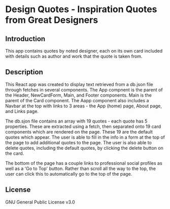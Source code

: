 # Design Quotes - Inspiration Quotes from Great Designers

## Introduction

This app contains quotes by noted designer, each on its own card included with details such as author and work that the quote is taken from.

## Description

This React app was created to display text retrieved from a db.json file through fetches in several components. The App compnent is the parent of the Header, NewCardForm, Main, and Footer components. Main is the parent of the Card component. The Aapp component also includes a Navbar at the top with links to 3 areas - the App (home) page, About page, and Links page.

The db.sjon file contains an array with 19 quotes - each quote has 5 properties. These are extracted using a fetch, then separated onto 19 card components which are rendered on the page. These 19 are the default quotes which appear. The user is able to fill in the info in a form at the top of the page to add additional quotes to the page. The user is also able to delete quotes, including the default quotes, by clicking the delete button on the card.

The bottom of the page has a couple links to professional social profiles as well as a 'Go to Top' button. Rather than scroll all the way to the top, the user can click this to automatically go to the top of the page.

## License
GNU General Public License v3.0

